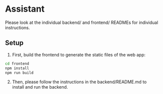 # Assistant

Please look at the individual backend/ and frontend/ READMEs for individual instructions.

## Setup

1. First, build the frontend to generate the static files of the web app:

```bash
cd frontend
npm install
npm run build
```

2. Then, please follow the instructions in the backend/README.md to install and run the backend.
